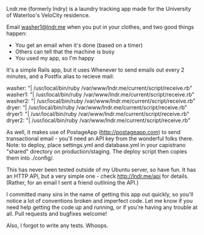 Lndr.me (formerly lndry) is a laundry tracking app made for the University of Waterloo's VeloCity residence.

Email washer1@lndr.me when you put in your clothes, and two good things happen:
  - You get an email when it's done (based on a timer)
  - Others can tell that the machine is busy
  - You used my app, so I'm happy

It's a simple Rails app, but it uses Whenever to send emails out every 2 minutes, and a Postfix alias to recieve mail:

  washer:		"| /usr/local/bin/ruby /var/www/lndr.me/current/script/receive.rb"
  washer1:	"| /usr/local/bin/ruby /var/www/lndr.me/current/script/receive.rb"
  washer2:	"| /usr/local/bin/ruby /var/www/lndr.me/current/script/receive.rb"
  dryer:		"| /usr/local/bin/ruby /var/www/lndr.me/current/script/receive.rb"
  dryer1:		"| /usr/local/bin/ruby /var/www/lndr.me/current/script/receive.rb"
  dryer2:		"| /usr/local/bin/ruby /var/www/lndr.me/current/script/receive.rb"

As well, it makes use of PostageApp (http://postageapp.com) to send transactional email - you'll need an API key from the wonderful folks there.
Note: to deploy, place settings.yml and database.yml in your capistrano "shared" directory on production/staging. The deploy script then copies them into ./config/.

This has never been tested outside of my Ubuntu server, so have fun.
It has an HTTP API, but a very simple one - check http://lndr.me/api for details. (Rather, for an email I sent a friend outlining the API.)

I committed many sins in the name of getting this app out quickly, so you'll notice a lot of conventions broken and imperfect code.
Let me know if you need help getting the code up and running, or if you're having any trouble at all.
Pull requests and bugfixes welcome!

Also, I forgot to write any tests. Whoops.
